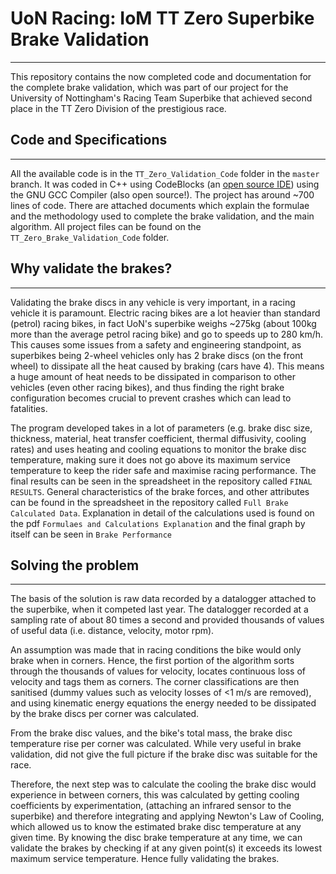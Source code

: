 # UoN Racing: IoM TT Zero Superbike Brake Validation
***

This repository contains the now completed code and documentation for the complete brake validation, which was part of our project for the University of Nottingham's Racing Team Superbike that achieved second place in the TT Zero Division of the prestigious race. 

## Code and Specifications
***
All the available code is in the ```TT_Zero_Validation_Code``` folder in the ```master``` branch. It was coded in C++ using CodeBlocks (an [open source IDE](http://www.codeblocks.org/)) using the GNU GCC Compiler (also open source!). The project has around ~700 lines of code. There are attached documents which explain the formulae  and the methodology used to complete the brake validation, and the main algorithm. All project files can be found on the ```TT_Zero_Brake_Validation_Code``` folder. 

## Why validate the brakes?
***
Validating the brake discs in any vehicle is very important, in a racing vehicle it is paramount. Electric racing bikes are a lot heavier than standard (petrol) racing bikes, in fact UoN's superbike weighs ~275kg (about 100kg more than the average petrol racing bike) and go to speeds up to 280 km/h. This causes some issues from a safety and engineering standpoint, as superbikes being 2-wheel vehicles only has 2 brake discs (on the front wheel) to dissipate all the heat caused by braking (cars have 4). This means a huge amount of heat needs to be dissipated in comparison to other vehicles (even other racing bikes), and thus finding the right brake configuration becomes crucial to prevent crashes which can lead to fatalities. 

The program developed takes in a lot of parameters (e.g. brake disc size, thickness, material, heat transfer coefficient, thermal diffusivity, cooling rates) and uses heating and cooling equations to monitor the brake disc temperature, making sure it does not go above its maximum service temperature to keep the rider safe and maximise racing performance. The final results can be seen in the spreadsheet in the repository called ```FINAL RESULTS```. General characteristics of the brake forces, and other attributes can be found in the spreadsheet in the repository called ```Full Brake Calculated Data```. Explanation in detail of the calculations used is found on the pdf ```Formulaes and Calculations Explanation``` and the final graph by itself can be seen in ```Brake Performance```

## Solving the problem
*** 
The basis of the solution is raw data recorded by a datalogger attached to the superbike, when it competed last year. The datalogger recorded at a sampling rate of about 80 times a second and provided thousands of values of useful data (i.e. distance, velocity, motor rpm). 

An assumption was made that in racing conditions the bike would only brake when in corners. Hence, the first portion of the algorithm sorts through the thousands of values for velocity, locates continuous loss of velocity and tags them as corners. The corner classifications are then sanitised (dummy values such as velocity losses of <1 m/s are removed), and using kinematic energy equations the energy needed to be dissipated by the brake discs per corner was calculated. 

From the brake disc values, and the bike's total mass, the brake disc temperature rise per corner was calculated. While very useful in brake validation, did not give the full picture if the brake disc was suitable for the race. 

Therefore, the next step was to calculate the cooling the brake disc would experience in between corners, this was calculated by getting cooling coefficients by experimentation, (attaching an infrared sensor to the superbike) and therefore integrating and applying Newton's Law of Cooling, which allowed us to know the estimated brake disc temperature at any given time. By knowing the disc brake temperature at any time, we can validate the brakes by checking if at any given point(s) it exceeds its lowest maximum service temperature. Hence fully validating the brakes.




